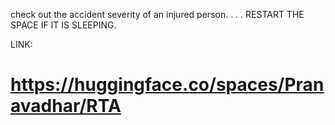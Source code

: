 check out the accident severity of an injured person.
.
.
.
RESTART THE SPACE IF IT IS SLEEPING.

LINK:<h1>https://huggingface.co/spaces/Pranavadhar/RTA</h1>

